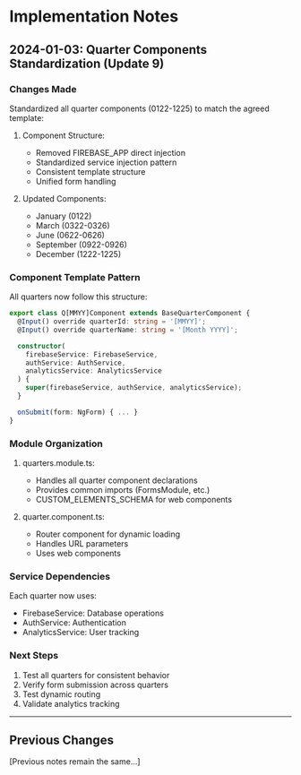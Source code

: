 # Implementation Notes

## 2024-01-03: Quarter Components Standardization (Update 9)

### Changes Made
Standardized all quarter components (0122-1225) to match the agreed template:

1. Component Structure:
   - Removed FIREBASE_APP direct injection
   - Standardized service injection pattern
   - Consistent template structure
   - Unified form handling

2. Updated Components:
   - January (0122)
   - March (0322-0326)
   - June (0622-0626)
   - September (0922-0926)
   - December (1222-1225)

### Component Template Pattern
All quarters now follow this structure:
```typescript
export class Q[MMYY]Component extends BaseQuarterComponent {
  @Input() override quarterId: string = '[MMYY]';
  @Input() override quarterName: string = '[Month YYYY]';

  constructor(
    firebaseService: FirebaseService,
    authService: AuthService,
    analyticsService: AnalyticsService
  ) {
    super(firebaseService, authService, analyticsService);
  }

  onSubmit(form: NgForm) { ... }
}
```

### Module Organization
1. quarters.module.ts:
   - Handles all quarter component declarations
   - Provides common imports (FormsModule, etc.)
   - CUSTOM_ELEMENTS_SCHEMA for web components

2. quarter.component.ts:
   - Router component for dynamic loading
   - Handles URL parameters
   - Uses web components

### Service Dependencies
Each quarter now uses:
- FirebaseService: Database operations
- AuthService: Authentication
- AnalyticsService: User tracking

### Next Steps
1. Test all quarters for consistent behavior
2. Verify form submission across quarters
3. Test dynamic routing
4. Validate analytics tracking

---

## Previous Changes
[Previous notes remain the same...]
